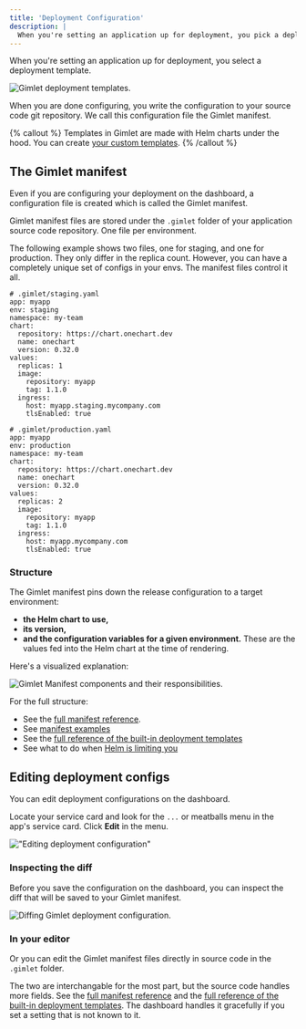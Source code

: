 ```yaml
---
title: 'Deployment Configuration'
description: |
  When you're setting an application up for deployment, you pick a deployment template. Templates in Gimlet are made with Helm charts under the hood and you can also bring your own.
---
```


When you're setting an application up for deployment, you select a deployment template.

![Gimlet deployment templates.](/docs/screenshots/deployment-settings/gimlet-io-deployment-templates.png)

When you are done configuring, you write the configuration to your source code git repository. We call this configuration file the Gimlet manifest.

{% callout %}
Templates in Gimlet are made with Helm charts under the hood. You can create [your custom templates](/docs/deployment-settings/custom-template).
{% /callout %}

## The Gimlet manifest

Even if you are configuring your deployment on the dashboard, a configuration file is created which is called the Gimlet manifest.

Gimlet manifest files are stored under the `.gimlet` folder of your application source code repository. One file per environment.

The following example shows two files, one for staging, and one for production. They only differ in the replica count. However, you can have a completely unique set of configs in your envs. The manifest files control it all.

```
# .gimlet/staging.yaml
app: myapp
env: staging
namespace: my-team
chart:
  repository: https://chart.onechart.dev
  name: onechart
  version: 0.32.0
values:
  replicas: 1
  image:
    repository: myapp
    tag: 1.1.0
  ingress:
    host: myapp.staging.mycompany.com
    tlsEnabled: true
```

```
# .gimlet/production.yaml
app: myapp
env: production
namespace: my-team
chart:
  repository: https://chart.onechart.dev
  name: onechart
  version: 0.32.0
values:
  replicas: 2
  image:
    repository: myapp
    tag: 1.1.0
  ingress:
    host: myapp.mycompany.com
    tlsEnabled: true
```

### Structure

The Gimlet manifest pins down the release configuration to a target environment:

- **the Helm chart to use,**
- **its version,**
- **and the configuration variables for a given environment.** These are the values fed into the Helm chart at the time of rendering.

Here's a visualized explanation:

![Gimlet Manifest components and their responsibilities.](/docs/gimlet-io-manifest-documentation.png)

For the full structure:

- See the [full manifest reference](/docs/reference/gimlet-manifest-reference).
- See [manifest examples](https://github.com/gimlet-io/gimlet/tree/main/examples)
- See the [full reference of the built-in deployment templates](/docs/reference/onechart-reference)
- See what to do when [Helm is limiting you](/docs/reference/gimlet-manifest-reference#when-helm-is-limiting)

## Editing deployment configs

You can edit deployment configurations on the dashboard.

Locate your service card and look for the `...` or meatballs menu in the app's service card. Click **Edit** in the menu.

!["Editing deployment configuration"](/docs/screenshots/deployment-settings/gimlet-io-editing-deployment-configuration.png)

### Inspecting the diff

Before you save the configuration on the dashboard, you can inspect the diff that will be saved to your Gimlet manifest.

![Diffing Gimlet deployment configuration.](/docs/screenshots/deployment-settings/gimlet-io-diffing-deployment-config.png)

### In your editor
Or you can edit the Gimlet manifest files directly in source code in the `.gimlet` folder.

The two are interchangable for the most part, but the source code handles more fields. See the [full manifest reference](/docs/reference/gimlet-manifest-reference) and the [full reference of the built-in deployment templates](/docs/reference/onechart-reference). The dashboard handles it gracefully if you set a setting that is not known to it.
